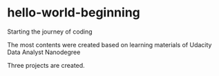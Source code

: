 # hello-world-beginning
Starting the journey of coding 

The most contents were created based on learning materials of Udacity Data Analyst Nanodegree 

Three projects are created.  
